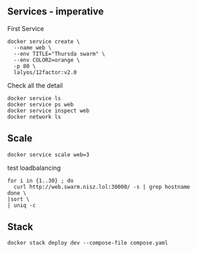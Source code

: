 ## Services - imperative

First Service
```
docker service create \
  --name web \
  --env TITLE="Thursda swarm" \
  --env COLOR2=orange \
  -p 80 \
  lalyos/12factor:v2.0
```

Check all the detail
```
docker service ls
docker service ps web
docker service inspect web
docker network ls
```

## Scale
```
docker service scale web=3
```

test loadbalancing
```
for i in {1..30} ; do 
  curl http://web.swarm.nisz.lol:30000/ -s | grep hostname
done \
|sort \
| uniq -c
```

## Stack

```
docker stack deploy dev --compose-file compose.yaml
```